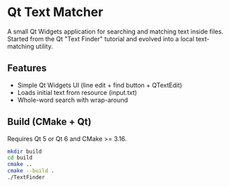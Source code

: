 # Qt Text Matcher

A small Qt Widgets application for searching and matching text inside files.
Started from the Qt "Text Finder" tutorial and evolved into a local text-matching utility.

## Features
- Simple Qt Widgets UI (line edit + find button + QTextEdit)
- Loads initial text from resource (input.txt)
- Whole-word search with wrap-around

## Build (CMake + Qt)
Requires Qt 5 or Qt 6 and CMake >= 3.16.

```bash
mkdir build
cd build
cmake ..
cmake --build .
./TextFinder
